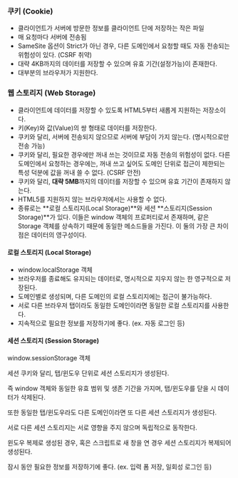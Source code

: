 ### 쿠키 (Cookie)
- 클라이언트가 서버에 방문한 정보를 클라이언트 단에 저장하는 작은 파일
- 매 요청마다 서버에 전송됨
- SameSite 옵션이 Strict가 아닌 경우, 다른 도메인에서 요청할 때도 자동 전송되는 위험성이 있다. (CSRF 취약)
- 대략 4KB까지의 데이터를 저장할 수 있으며 유효 기간(설정가능)이 존재한다.
- 대부분의 브라우저가 지원한다.

 
### 웹 스토리지 (Web Storage)
- 클라이언트에 데이터를 저장할 수 있도록 HTML5부터 새롭게 지원하는 저장소이다.
- 키(Key)와 값(Value)의 쌍 형태로 데이터를 저장한다.
- 쿠키와 달리, 서버에 전송되지 않으므로 서버에 부담이 가지 않는다. (명시적으로만 전송 가능)
- 쿠키와 달리, 필요한 경우에만 꺼내 쓰는 것이므로 자동 전송의 위험성이 없다. 다른 도메인에서 요청하는 경우에는, 꺼내 쓰고 싶어도 도메인 단위로 접근이 제한되는 특성 덕분에 값을 꺼내 쓸 수 없다. (CSRF 안전)
- 쿠키와 달리, **대략 5MB**까지의 데이터를 저장할 수 있으며 유효 기간이 존재하지 않는다.
- HTML5를 지원하지 않는 브라우저에서는 사용할 수 없다.
- 종류로는 **로컬 스토리지(Local Storage)**와 세션 **스토리지(Session Storage)**가 있다. 이들은 window 객체의 프로퍼티로서 존재하며, 같은 Storage 객체를 상속하기 때문에 동일한 메소드들을 가진다. 이 둘의 가장 큰 차이점은 데이터의 영구성이다.

 
#### 로컬 스토리지 (Local Storage)
- window.localStorage 객체
- 브라우저를 종료해도 유지되는 데이터로, 명시적으로 지우지 않는 한 영구적으로 저장된다.
- 도메인별로 생성되며, 다른 도메인의 로컬 스토리지에는 접근이 불가능하다.
- 서로 다른 브라우저 탭이라도 동일한 도메인이라면 동일한 로컬 스토리지를 사용한다.
- 지속적으로 필요한 정보를 저장하기에 좋다. (ex. 자동 로그인 등)

 
#### 세션 스토리지 (Session Storage)
window.sessionStorage 객체

세션 쿠키와 달리, 탭/윈도우 단위로 세션 스토리지가 생성된다.

즉 window 객체와 동일한 유효 범위 및 생존 기간을 가지며, 탭/윈도우를 닫을 시 데이터가 삭제된다.

또한 동일한 탭/윈도우라도 다른 도메인이라면 또 다른 세션 스토리지가 생성된다.

서로 다른 세션 스토리지는 서로 영향을 주지 않으며 독립적으로 동작한다.

윈도우 복제로 생성된 경우, 혹은 스크립트로 새 창을 연 경우 세션 스토리지가 복제되어 생성된다.

잠시 동안 필요한 정보를 저장하기에 좋다. (ex. 입력 폼 저장, 일회성 로그인 등)